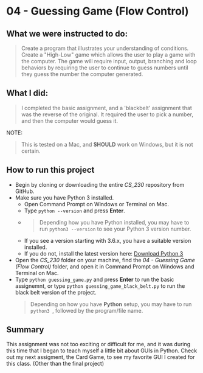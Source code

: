 # 04 - Guessing Game (Flow Control)

## What we were instructed to do:

> Create a program that illustrates your understanding of conditions. Create a "High-Low" game which allows the user to play a game with the computer. The game will require input, output, branching and loop behaviors by requiring the user to continue to guess numbers until they guess the number the computer generated.

## What I did:

> I completed the basic assignment, and a 'blackbelt' assignment that was the reverse of the original. It required the user to pick a number, and then the computer would guess it.

NOTE:
> This is tested on a Mac, and **SHOULD** work on Windows, but it is not certain.

## How to run this project

* Begin by cloning or downloading the entire *CS_230* repository from GitHub.
* Make sure you have Python 3 installed.
    * Open Command Prompt on Windows or Terminal on Mac.
    * Type `python --version` and press **Enter**.
    * > Depending how you have Python installed, you may have to run `python3 --version` to see your Python 3 version number.
    * If you see a version starting with 3.6.x, you have a suitable version installed. 
    * If you do not, install the latest version here: [Download Python 3](https://www.python.org/downloads/)
* Open the *CS_230* folder on your machine, find the *04 - Guessing Game (Flow Control)* folder, and open it in Command Prompt on Windows and Terminal on Mac.
* Type `python guessing_game.py` and press **Enter** to run the basic assignemnt, or type `python guessing_game_black_belt.py` to run the black belt version of the project.
    > Depending on how you have **Python** setup, you may have to run `python3 `, followed by the program/file name.


## Summary 
This assignment was not too exciting or difficult for me, and it was during this time that I began to teach myself a little bit about GUIs in Python. Check out my next assigment, the Card Game, to see my favorite GUI I created for this class. (Other than the final project)

